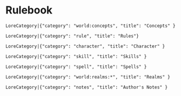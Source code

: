 # Rulebook

`LoreCategory|{"category": "world:concepts", "title": "Concepts" }`

`LoreCategory|{"category": "rule", "title": "Rules"}`

`LoreCategory|{"category": "character", "title": "Character" }`

`LoreCategory|{"category": "skill", "title": "Skills" }`

`LoreCategory|{"category": "spell", "title": "Spells" }`

`LoreCategory|{"category": "world:realms:*", "title": "Realms" }`

`LoreCategory|{"category": "notes", "title": "Author's Notes" }`
